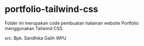 # portfolio-tailwind-css
Folder ini merupakan code pembuatan halaman website Portfolio menggunakan Tailwind CSS 

src: Bpk. Sandhika Galih WPU 
